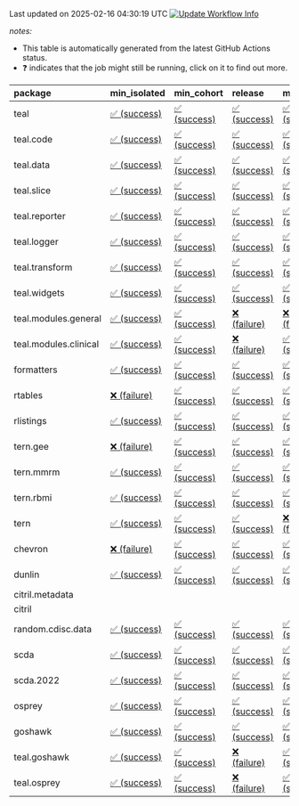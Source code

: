 Last updated on 2025-02-16 04:30:19 UTC [![Update Workflow
Info](https://github.com/averissimo/verdepcheck-status/actions/workflows/update.yaml/badge.svg)](https://github.com/averissimo/verdepcheck-status/actions/workflows/update.yaml)

*notes:*

-   This table is automatically generated from the latest GitHub Actions
    status.
-   ❓ indicates that the job might still be running, click on it to
    find out more.

<table>
<colgroup>
<col style="width: 4%" />
<col style="width: 23%" />
<col style="width: 23%" />
<col style="width: 23%" />
<col style="width: 23%" />
</colgroup>
<thead>
<tr class="header">
<th style="text-align: left;">package</th>
<th style="text-align: left;">min_isolated</th>
<th style="text-align: left;">min_cohort</th>
<th style="text-align: left;">release</th>
<th style="text-align: left;">max</th>
</tr>
</thead>
<tbody>
<tr class="odd">
<td style="text-align: left;">teal</td>
<td
style="text-align: left;"><a href="https://github.com/insightsengineering/teal/actions/runs/13351448522/job/37288512355">✅
(success)</a></td>
<td
style="text-align: left;"><a href="https://github.com/insightsengineering/teal/actions/runs/13351448522/job/37288512188">✅
(success)</a></td>
<td
style="text-align: left;"><a href="https://github.com/insightsengineering/teal/actions/runs/13351448522/job/37288512501">✅
(success)</a></td>
<td
style="text-align: left;"><a href="https://github.com/insightsengineering/teal/actions/runs/13351448522/job/37288512061">✅
(success)</a></td>
</tr>
<tr class="even">
<td style="text-align: left;">teal.code</td>
<td
style="text-align: left;"><a href="https://github.com/insightsengineering/teal.code/actions/runs/13351463782/job/37288546716">✅
(success)</a></td>
<td
style="text-align: left;"><a href="https://github.com/insightsengineering/teal.code/actions/runs/13351463782/job/37288546499">✅
(success)</a></td>
<td
style="text-align: left;"><a href="https://github.com/insightsengineering/teal.code/actions/runs/13351463782/job/37288546824">✅
(success)</a></td>
<td
style="text-align: left;"><a href="https://github.com/insightsengineering/teal.code/actions/runs/13351463782/job/37288546600">✅
(success)</a></td>
</tr>
<tr class="odd">
<td style="text-align: left;">teal.data</td>
<td
style="text-align: left;"><a href="https://github.com/insightsengineering/teal.data/actions/runs/13351451936/job/37288519356">✅
(success)</a></td>
<td
style="text-align: left;"><a href="https://github.com/insightsengineering/teal.data/actions/runs/13351451936/job/37288519277">✅
(success)</a></td>
<td
style="text-align: left;"><a href="https://github.com/insightsengineering/teal.data/actions/runs/13351451936/job/37288519450">✅
(success)</a></td>
<td
style="text-align: left;"><a href="https://github.com/insightsengineering/teal.data/actions/runs/13351451936/job/37288519196">✅
(success)</a></td>
</tr>
<tr class="even">
<td style="text-align: left;">teal.slice</td>
<td
style="text-align: left;"><a href="https://github.com/insightsengineering/teal.slice/actions/runs/13351458484/job/37288533423">✅
(success)</a></td>
<td
style="text-align: left;"><a href="https://github.com/insightsengineering/teal.slice/actions/runs/13351458484/job/37288533228">✅
(success)</a></td>
<td
style="text-align: left;"><a href="https://github.com/insightsengineering/teal.slice/actions/runs/13351458484/job/37288533506">✅
(success)</a></td>
<td
style="text-align: left;"><a href="https://github.com/insightsengineering/teal.slice/actions/runs/13351458484/job/37288533317">✅
(success)</a></td>
</tr>
<tr class="odd">
<td style="text-align: left;">teal.reporter</td>
<td
style="text-align: left;"><a href="https://github.com/insightsengineering/teal.reporter/actions/runs/13351453885/job/37288523833">✅
(success)</a></td>
<td
style="text-align: left;"><a href="https://github.com/insightsengineering/teal.reporter/actions/runs/13351453885/job/37288523583">✅
(success)</a></td>
<td
style="text-align: left;"><a href="https://github.com/insightsengineering/teal.reporter/actions/runs/13351453885/job/37288523725">✅
(success)</a></td>
<td
style="text-align: left;"><a href="https://github.com/insightsengineering/teal.reporter/actions/runs/13351453885/job/37288523445">✅
(success)</a></td>
</tr>
<tr class="even">
<td style="text-align: left;">teal.logger</td>
<td
style="text-align: left;"><a href="https://github.com/insightsengineering/teal.logger/actions/runs/13351448641/job/37288512704">✅
(success)</a></td>
<td
style="text-align: left;"><a href="https://github.com/insightsengineering/teal.logger/actions/runs/13351448641/job/37288512585">✅
(success)</a></td>
<td
style="text-align: left;"><a href="https://github.com/insightsengineering/teal.logger/actions/runs/13351448641/job/37288512830">✅
(success)</a></td>
<td
style="text-align: left;"><a href="https://github.com/insightsengineering/teal.logger/actions/runs/13351448641/job/37288512449">✅
(success)</a></td>
</tr>
<tr class="odd">
<td style="text-align: left;">teal.transform</td>
<td
style="text-align: left;"><a href="https://github.com/insightsengineering/teal.transform/actions/runs/13351456050/job/37288528169">✅
(success)</a></td>
<td
style="text-align: left;"><a href="https://github.com/insightsengineering/teal.transform/actions/runs/13351456050/job/37288527959">✅
(success)</a></td>
<td
style="text-align: left;"><a href="https://github.com/insightsengineering/teal.transform/actions/runs/13351456050/job/37288528070">✅
(success)</a></td>
<td
style="text-align: left;"><a href="https://github.com/insightsengineering/teal.transform/actions/runs/13351456050/job/37288527858">✅
(success)</a></td>
</tr>
<tr class="even">
<td style="text-align: left;">teal.widgets</td>
<td
style="text-align: left;"><a href="https://github.com/insightsengineering/teal.widgets/actions/runs/13351469163/job/37288559223">✅
(success)</a></td>
<td
style="text-align: left;"><a href="https://github.com/insightsengineering/teal.widgets/actions/runs/13351469163/job/37288559148">✅
(success)</a></td>
<td
style="text-align: left;"><a href="https://github.com/insightsengineering/teal.widgets/actions/runs/13351469163/job/37288559271">✅
(success)</a></td>
<td
style="text-align: left;"><a href="https://github.com/insightsengineering/teal.widgets/actions/runs/13351469163/job/37288559086">✅
(success)</a></td>
</tr>
<tr class="odd">
<td style="text-align: left;">teal.modules.general</td>
<td
style="text-align: left;"><a href="https://github.com/insightsengineering/teal.modules.general/actions/runs/13351448519/job/37288512422">✅
(success)</a></td>
<td
style="text-align: left;"><a href="https://github.com/insightsengineering/teal.modules.general/actions/runs/13351448519/job/37288512261">✅
(success)</a></td>
<td
style="text-align: left;"><a href="https://github.com/insightsengineering/teal.modules.general/actions/runs/13351448519/job/37288512558">❌
(failure)</a></td>
<td
style="text-align: left;"><a href="https://github.com/insightsengineering/teal.modules.general/actions/runs/13351448519/job/37288512135">❌
(failure)</a></td>
</tr>
<tr class="even">
<td style="text-align: left;">teal.modules.clinical</td>
<td
style="text-align: left;"><a href="https://github.com/insightsengineering/teal.modules.clinical/actions/runs/13351463173/job/37288544651">✅
(success)</a></td>
<td
style="text-align: left;"><a href="https://github.com/insightsengineering/teal.modules.clinical/actions/runs/13351463173/job/37288544472">✅
(success)</a></td>
<td
style="text-align: left;"><a href="https://github.com/insightsengineering/teal.modules.clinical/actions/runs/13351463173/job/37288544750">❌
(failure)</a></td>
<td
style="text-align: left;"><a href="https://github.com/insightsengineering/teal.modules.clinical/actions/runs/13351463173/job/37288544561">✅
(success)</a></td>
</tr>
<tr class="odd">
<td style="text-align: left;">formatters</td>
<td
style="text-align: left;"><a href="https://github.com/insightsengineering/formatters/actions/runs/13351460326/job/37288537924">✅
(success)</a></td>
<td
style="text-align: left;"><a href="https://github.com/insightsengineering/formatters/actions/runs/13351460326/job/37288537847">✅
(success)</a></td>
<td
style="text-align: left;"><a href="https://github.com/insightsengineering/formatters/actions/runs/13351460326/job/37288538003">✅
(success)</a></td>
<td
style="text-align: left;"><a href="https://github.com/insightsengineering/formatters/actions/runs/13351460326/job/37288537766">✅
(success)</a></td>
</tr>
<tr class="even">
<td style="text-align: left;">rtables</td>
<td
style="text-align: left;"><a href="https://github.com/insightsengineering/rtables/actions/runs/13351448529/job/37288512424">❌
(failure)</a></td>
<td
style="text-align: left;"><a href="https://github.com/insightsengineering/rtables/actions/runs/13351448529/job/37288512303">✅
(success)</a></td>
<td
style="text-align: left;"><a href="https://github.com/insightsengineering/rtables/actions/runs/13351448529/job/37288512550">✅
(success)</a></td>
<td
style="text-align: left;"><a href="https://github.com/insightsengineering/rtables/actions/runs/13351448529/job/37288512143">✅
(success)</a></td>
</tr>
<tr class="odd">
<td style="text-align: left;">rlistings</td>
<td
style="text-align: left;"><a href="https://github.com/insightsengineering/rlistings/actions/runs/13351453322/job/37288522541">✅
(success)</a></td>
<td
style="text-align: left;"><a href="https://github.com/insightsengineering/rlistings/actions/runs/13351453322/job/37288522441">✅
(success)</a></td>
<td
style="text-align: left;"><a href="https://github.com/insightsengineering/rlistings/actions/runs/13351453322/job/37288522644">✅
(success)</a></td>
<td
style="text-align: left;"><a href="https://github.com/insightsengineering/rlistings/actions/runs/13351453322/job/37288522340">✅
(success)</a></td>
</tr>
<tr class="even">
<td style="text-align: left;">tern.gee</td>
<td
style="text-align: left;"><a href="https://github.com/insightsengineering/tern.gee/actions/runs/13351461240/job/37288539931">❌
(failure)</a></td>
<td
style="text-align: left;"><a href="https://github.com/insightsengineering/tern.gee/actions/runs/13351461240/job/37288539817">✅
(success)</a></td>
<td
style="text-align: left;"><a href="https://github.com/insightsengineering/tern.gee/actions/runs/13351461240/job/37288540047">✅
(success)</a></td>
<td
style="text-align: left;"><a href="https://github.com/insightsengineering/tern.gee/actions/runs/13351461240/job/37288539693">✅
(success)</a></td>
</tr>
<tr class="odd">
<td style="text-align: left;">tern.mmrm</td>
<td
style="text-align: left;"><a href="https://github.com/insightsengineering/tern.mmrm/actions/runs/13351467938/job/37288555946">✅
(success)</a></td>
<td
style="text-align: left;"><a href="https://github.com/insightsengineering/tern.mmrm/actions/runs/13351467938/job/37288555761">✅
(success)</a></td>
<td
style="text-align: left;"><a href="https://github.com/insightsengineering/tern.mmrm/actions/runs/13351467938/job/37288556015">✅
(success)</a></td>
<td
style="text-align: left;"><a href="https://github.com/insightsengineering/tern.mmrm/actions/runs/13351467938/job/37288555861">✅
(success)</a></td>
</tr>
<tr class="even">
<td style="text-align: left;">tern.rbmi</td>
<td
style="text-align: left;"><a href="https://github.com/insightsengineering/tern.rbmi/actions/runs/13351460138/job/37288537535">✅
(success)</a></td>
<td
style="text-align: left;"><a href="https://github.com/insightsengineering/tern.rbmi/actions/runs/13351460138/job/37288537368">✅
(success)</a></td>
<td
style="text-align: left;"><a href="https://github.com/insightsengineering/tern.rbmi/actions/runs/13351460138/job/37288537604">✅
(success)</a></td>
<td
style="text-align: left;"><a href="https://github.com/insightsengineering/tern.rbmi/actions/runs/13351460138/job/37288537442">✅
(success)</a></td>
</tr>
<tr class="odd">
<td style="text-align: left;">tern</td>
<td
style="text-align: left;"><a href="https://github.com/insightsengineering/tern/actions/runs/13351453842/job/37288523802">✅
(success)</a></td>
<td
style="text-align: left;"><a href="https://github.com/insightsengineering/tern/actions/runs/13351453842/job/37288523508">✅
(success)</a></td>
<td
style="text-align: left;"><a href="https://github.com/insightsengineering/tern/actions/runs/13351453842/job/37288523670">✅
(success)</a></td>
<td
style="text-align: left;"><a href="https://github.com/insightsengineering/tern/actions/runs/13351453842/job/37288523371">❌
(failure)</a></td>
</tr>
<tr class="even">
<td style="text-align: left;">chevron</td>
<td
style="text-align: left;"><a href="https://github.com/insightsengineering/chevron/actions/runs/13351461899/job/37288541137">❌
(failure)</a></td>
<td
style="text-align: left;"><a href="https://github.com/insightsengineering/chevron/actions/runs/13351461899/job/37288540919">✅
(success)</a></td>
<td
style="text-align: left;"><a href="https://github.com/insightsengineering/chevron/actions/runs/13351461899/job/37288541219">✅
(success)</a></td>
<td
style="text-align: left;"><a href="https://github.com/insightsengineering/chevron/actions/runs/13351461899/job/37288541032">✅
(success)</a></td>
</tr>
<tr class="odd">
<td style="text-align: left;">dunlin</td>
<td
style="text-align: left;"><a href="https://github.com/insightsengineering/dunlin/actions/runs/12616307113/job/35157393605">✅
(success)</a></td>
<td
style="text-align: left;"><a href="https://github.com/insightsengineering/dunlin/actions/runs/12616307113/job/35157393258">✅
(success)</a></td>
<td
style="text-align: left;"><a href="https://github.com/insightsengineering/dunlin/actions/runs/12616307113/job/35157393356">✅
(success)</a></td>
<td
style="text-align: left;"><a href="https://github.com/insightsengineering/dunlin/actions/runs/12616307113/job/35157393468">✅
(success)</a></td>
</tr>
<tr class="even">
<td style="text-align: left;">citril.metadata</td>
<td style="text-align: left;"></td>
<td style="text-align: left;"></td>
<td style="text-align: left;"></td>
<td style="text-align: left;"></td>
</tr>
<tr class="odd">
<td style="text-align: left;">citril</td>
<td style="text-align: left;"></td>
<td style="text-align: left;"></td>
<td style="text-align: left;"></td>
<td style="text-align: left;"></td>
</tr>
<tr class="even">
<td style="text-align: left;">random.cdisc.data</td>
<td
style="text-align: left;"><a href="https://github.com/insightsengineering/random.cdisc.data/actions/runs/13351458697/job/37288533840">✅
(success)</a></td>
<td
style="text-align: left;"><a href="https://github.com/insightsengineering/random.cdisc.data/actions/runs/13351458697/job/37288533934">✅
(success)</a></td>
<td
style="text-align: left;"><a href="https://github.com/insightsengineering/random.cdisc.data/actions/runs/13351458697/job/37288534012">✅
(success)</a></td>
<td
style="text-align: left;"><a href="https://github.com/insightsengineering/random.cdisc.data/actions/runs/13351458697/job/37288533754">✅
(success)</a></td>
</tr>
<tr class="odd">
<td style="text-align: left;">scda</td>
<td
style="text-align: left;"><a href="https://github.com/insightsengineering/scda/actions/runs/10437595381/job/28903950666">✅
(success)</a></td>
<td
style="text-align: left;"><a href="https://github.com/insightsengineering/scda/actions/runs/10437595381/job/28903950617">✅
(success)</a></td>
<td
style="text-align: left;"><a href="https://github.com/insightsengineering/scda/actions/runs/10437595381/job/28903950725">✅
(success)</a></td>
<td
style="text-align: left;"><a href="https://github.com/insightsengineering/scda/actions/runs/10437595381/job/28903950525">✅
(success)</a></td>
</tr>
<tr class="even">
<td style="text-align: left;">scda.2022</td>
<td
style="text-align: left;"><a href="https://github.com/insightsengineering/scda.2022/actions/runs/10336794308/job/28612920887">✅
(success)</a></td>
<td
style="text-align: left;"><a href="https://github.com/insightsengineering/scda.2022/actions/runs/10336794308/job/28612920603">✅
(success)</a></td>
<td
style="text-align: left;"><a href="https://github.com/insightsengineering/scda.2022/actions/runs/10336794308/job/28612920985">✅
(success)</a></td>
<td
style="text-align: left;"><a href="https://github.com/insightsengineering/scda.2022/actions/runs/10336794308/job/28612920798">✅
(success)</a></td>
</tr>
<tr class="odd">
<td style="text-align: left;">osprey</td>
<td
style="text-align: left;"><a href="https://github.com/insightsengineering/osprey/actions/runs/13351466570/job/37288553396">✅
(success)</a></td>
<td
style="text-align: left;"><a href="https://github.com/insightsengineering/osprey/actions/runs/13351466570/job/37288553210">✅
(success)</a></td>
<td
style="text-align: left;"><a href="https://github.com/insightsengineering/osprey/actions/runs/13351466570/job/37288553474">✅
(success)</a></td>
<td
style="text-align: left;"><a href="https://github.com/insightsengineering/osprey/actions/runs/13351466570/job/37288553316">✅
(success)</a></td>
</tr>
<tr class="even">
<td style="text-align: left;">goshawk</td>
<td
style="text-align: left;"><a href="https://github.com/insightsengineering/goshawk/actions/runs/13351460140/job/37288537567">✅
(success)</a></td>
<td
style="text-align: left;"><a href="https://github.com/insightsengineering/goshawk/actions/runs/13351460140/job/37288537468">✅
(success)</a></td>
<td
style="text-align: left;"><a href="https://github.com/insightsengineering/goshawk/actions/runs/13351460140/job/37288537679">✅
(success)</a></td>
<td
style="text-align: left;"><a href="https://github.com/insightsengineering/goshawk/actions/runs/13351460140/job/37288537380">✅
(success)</a></td>
</tr>
<tr class="odd">
<td style="text-align: left;">teal.goshawk</td>
<td
style="text-align: left;"><a href="https://github.com/insightsengineering/teal.goshawk/actions/runs/13351458482/job/37288533744">✅
(success)</a></td>
<td
style="text-align: left;"><a href="https://github.com/insightsengineering/teal.goshawk/actions/runs/13351458482/job/37288533599">✅
(success)</a></td>
<td
style="text-align: left;"><a href="https://github.com/insightsengineering/teal.goshawk/actions/runs/13351458482/job/37288533373">❌
(failure)</a></td>
<td
style="text-align: left;"><a href="https://github.com/insightsengineering/teal.goshawk/actions/runs/13351458482/job/37288533836">✅
(success)</a></td>
</tr>
<tr class="even">
<td style="text-align: left;">teal.osprey</td>
<td
style="text-align: left;"><a href="https://github.com/insightsengineering/teal.osprey/actions/runs/13351464297/job/37288547632">✅
(success)</a></td>
<td
style="text-align: left;"><a href="https://github.com/insightsengineering/teal.osprey/actions/runs/13351464297/job/37288547750">✅
(success)</a></td>
<td
style="text-align: left;"><a href="https://github.com/insightsengineering/teal.osprey/actions/runs/13351464297/job/37288547861">❌
(failure)</a></td>
<td
style="text-align: left;"><a href="https://github.com/insightsengineering/teal.osprey/actions/runs/13351464297/job/37288547514">✅
(success)</a></td>
</tr>
</tbody>
</table>
